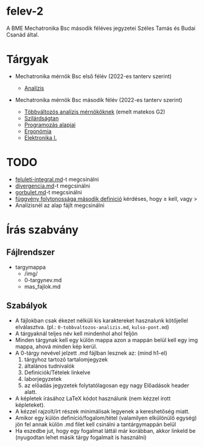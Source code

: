 # felev-2
A BME Mechatronika Bsc második féléves jegyzetei Széles Tamás és Budai Csanád által.

# Tárgyak
* Mechatronika mérnök Bsc első félév (2022-es tanterv szerint)
    * [Analízis](analizis/0-analizis.md)

* Mechatronika mérnök Bsc második félév (2022-es tanterv szerint)
    * [Többváltozós analízis mérnököknek](tobbvaltozos-analizis/0-tobbvaltozos-analizis.md) (emelt matekos G2)
    * [Szilárdságtan](szilardsagtan/0-szilardsagtan.md)
    * [Programozás alapjai](informatika-es-programozas-alapjai/0-informatika-es-programozas-alapjai.md)
    * [Ergonómia](ergonomia/0-ergonomia.md)
    * [Elektronika I.](elektronika-1/0-elektronika-1.md)
    

# TODO
* [feluleti-integral.md](./tobbvaltozos-analizis/feluleti-integral.md)-t megcsinálni
* [divergencia.md](./tobbvaltozos-analizis/divergencia.md)-t megcsinálni
* [gorbulet.md](./tobbvaltozos-analizis/gorbulet.md)-t megcsinálni
* [függvény folytonossága második definició](tobbvaltozos-analizis/fuggveny-folytonossaga.md#definíció-2) kérdéses, hogy $\geq$ kell, vagy $>$
* Analízisnél az alap fájlt megcsinálni


# Írás szabvány

## Fájlrendszer
* targymappa
    * /img/
    * 0-targynev\.md
    * mas_fajlok.md

## Szabályok
* A fájlokban csak ékezet nélküli kis karaktereket hasznalunk kötőjellel elválasztva. (pl.: `0-tobbvaltozos-analizis.md`, `kulso-pont.md`)
* A tárgyaknál teljes név kell mindenhol ahol feljön
* Minden tárgynak kell egy külön mappa azon a mappán belül kell egy img mappa, ahová minden kép kerül.
* A 0-tárgy nevével jelzett .md fájlban lesznek az: (mind h1-el)
    1. tárgyhoz tartozó tartalomjegyzek 
    2. általános tudnivalók
    3. Definiciók/Tételek linkelve
    4. laborjegyzetek
    5. az előadás jegyzetek folytatólagosan egy nagy Előadások header alatt.
* A képletek írásához LaTeX kódot használunk (nem kézzel írott képleteket).
* A kézzel rajzolt/írt részek minimálisak legyenek a kereshetőség miatt.
* Amikor egy külön definíció/fogalom/tétel (valamilyen elkülönülő egység) jön fel annak külön .md filet kell csinálni a tantárgymappán belül
* Ha eszedbe jut, hogy egy fogalmat láttál már korábban, akkor linkeld be (nyugodtan lehet másik tárgy fogalmait is használni)
